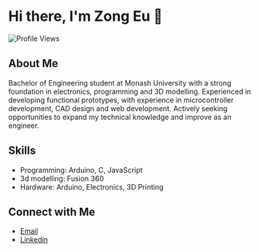 # Hi there, I'm Zong Eu 👋
![Profile Views](https://komarev.com/ghpvc/?username=KhohZongEu)

## About Me
Bachelor of Engineering student at Monash University with a strong foundation in electronics, programming and 3D modelling. Experienced in developing functional prototypes, with experience in microcontroller development, CAD design and web development. Actively seeking opportunities to expand my technical knowledge and improve as an engineer.

## Skills
- Programming: Arduino, C, JavaScript
- 3d modelling: Fusion 360
- Hardware: Arduino, Electronics, 3D Printing


## Connect with Me
- [Email](mailto:khohzongeu@gmail.com)
- [Linkedin](https://www.linkedin.com/in/zong-k/)

<!--
**KhohZongEu/KhohZongEu** is a ✨ _special_ ✨ repository because its `README.md` (this file) appears on your GitHub profile.

## GitHub Stats
![KhohZongEu's GitHub stats](https://github-readme-stats.vercel.app/api?username=KhohZongEu&show_icons=true&theme=radical)
Here are some ideas to get you started:

- 🔭 I’m currently working on ...
- 🌱 I’m currently learning ...
- 👯 I’m looking to collaborate on ...
- 🤔 I’m looking for help with ...
- 💬 Ask me about ...
- 📫 How to reach me: ...
- 😄 Pronouns: ...
- ⚡ Fun fact: ...
-->
